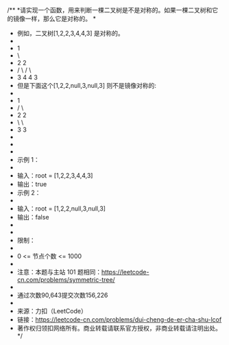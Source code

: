 /**
 *请实现一个函数，用来判断一棵二叉树是不是对称的。如果一棵二叉树和它的镜像一样，那么它是对称的。
 *
 * 例如，二叉树[1,2,2,3,4,4,3] 是对称的。
 *
 *  1
 *  \
 *  2  2
 * / \ / \
 * 3 4 4 3
 * 但是下面这个[1,2,2,null,3,null,3] 则不是镜像对称的:
 *
 *  1
 * / \
 * 2  2
 * \  \
 *  3 3
 *
 * 
 *
 * 示例 1：
 *
 * 输入：root = [1,2,2,3,4,4,3]
 * 输出：true
 * 示例 2：
 *
 * 输入：root = [1,2,2,null,3,null,3]
 * 输出：false
 * 
 *
 * 限制：
 *
 * 0 <= 节点个数 <= 1000
 *
 * 注意：本题与主站 101 题相同：https://leetcode-cn.com/problems/symmetric-tree/
 *
 * 通过次数90,643提交次数156,226
 *
 * 来源：力扣（LeetCode）
 * 链接：https://leetcode-cn.com/problems/dui-cheng-de-er-cha-shu-lcof
 * 著作权归领扣网络所有。商业转载请联系官方授权，非商业转载请注明出处。
 */

````java


````

